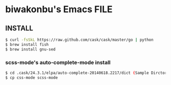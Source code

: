 # biwakonbu's Emacs FILE

## INSTALL
```bash
$ curl -fsSkL https://raw.github.com/cask/cask/master/go | python
$ brew install fish
$ brew install gnu-sed
```

### scss-mode's auto-complete-mode install
```bash
$ cd .cask/24.3.1/elpa/auto-complete-20140618.2217/dict (Sample Dirctory)
$ cp css-mode scss-mode
```
